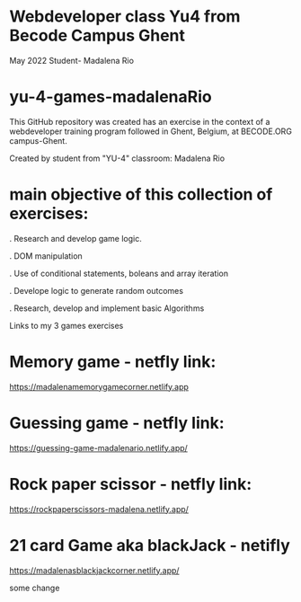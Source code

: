 # Webdeveloper class Yu4 from Becode Campus Ghent
May 2022
Student- Madalena Rio

# yu-4-games-madalenaRio
This GitHub repository was created has an exercise in the context of a webdeveloper training program followed in Ghent, Belgium, at BECODE.ORG campus-Ghent.

Created by student from "YU-4" classroom: Madalena Rio

# main objective of this collection of exercises:
. Research and develop game logic.

. DOM manipulation

. Use of conditional statements, boleans and array iteration

. Develope logic to generate random outcomes

. Research, develop and implement basic Algorithms


Links to my 3 games exercises 

# Memory game - netfly link:
https://madalenamemorygamecorner.netlify.app

# Guessing game - netfly link:
https://guessing-game-madalenario.netlify.app/

# Rock paper scissor - netfly link:
https://rockpaperscissors-madalena.netlify.app/

# 21 card Game aka blackJack - netifly
https://madalenasblackjackcorner.netlify.app/


some change
